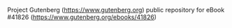 Project Gutenberg (https://www.gutenberg.org) public repository for eBook #41826 (https://www.gutenberg.org/ebooks/41826)
